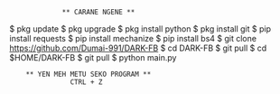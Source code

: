                  ** CARANE NGENE **

$ pkg update
$ pkg upgrade
$ pkg install python
$ pkg install git
$ pip install requests
$ pip install mechanize
$ pip install bs4
$ git clone https://github.com/Dumai-991/DARK-FB
$ cd DARK-FB
$ git pull
$ cd $HOME/DARK-FB
$ git pull
$ python main.py


        ** YEN MEH METU SEKO PROGRAM **
                   CTRL + Z
